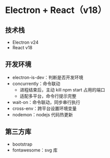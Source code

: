 # Electron + React（v18）
## 技术栈
- Electron v24
- React v18

## 开发环境
- electron-is-dev：判断是否开发环境
- concurrently：命令联动
  - 进程结束后，主动 kill npm start 占用的端口
  - 适配多平台，命令行提示完整
- wait-on：命令联动，同步串行执行
- cross-env：跨平台设置环境变量
- nodemon：nodejs 代码热更新

## 第三方库
- bootstrap
- fontawesome：svg 库
